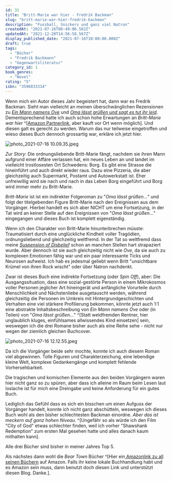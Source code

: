 ```yaml
---
id: 31
title: "Britt-Marie war hier - Fredrik Backman"
slug: "britt-marie-war-hier-fredrik-backman"
description: "Fussball, Snickers und ganz viel Natron"
createdAt: "2021-07-16T08:49:06.562Z"
updatedAt: "2021-12-20T14:56:58.567Z"
display_published_date: "2021-07-16T10:00:00.000Z"
draft: true
tags:
  - "Bücher"
  - "Fredrik Backmann"
  - "Gegenwartsliteratur"
category_id: 1
book_genres:
  - "Novel"
rating: "5"
isbn: "3596033314"
---
```


Wenn mich ein Autor dieses Jahr begeistert hat, dann war es Fredrik Backman. Sieht man vielleicht an meinen überschwänglichen Rezensionen zu *[Ein Mann namens Ove](https://www.flore.nz/blog/ein-mann-namens-ove-fredrik-backman)* und *[Oma lässt grüßen und sagt es tut ihr leid](https://www.flore.nz/blog/oma-laesst-gruessen-und-sagt-es-tut-ihr-leid-fredrik-backman)*. Dementsprechend hatte ich auch schon hohe Erwartungen an *Britt-Marie war hier* ^[[Amazon Partnerlink](https://amzn.to/3z6TE78), aber kauft vor Ort wenn möglich]. Und diesen galt es gerecht zu werden. Warum das nur teilweise eingetroffen und wieso dieses Buch dennoch grossartig war, erkläre ich jetzt hier. 

![photo_2021-07-16 10.09.35.jpeg](https://res.cloudinary.com/dlsll9dkn/image/upload/v1626422996/photo_2021_07_16_10_09_35_df0d92c4f7.jpg)

*Zur Story*: Die ordnungsliebende Britt-Marie fängt, nachdem sie ihren Mann aufgrund einer Affäre verlassen hat, ein neues Leben an und landet  im vielleicht trostlosesten Ort Schwedens: Borg. Es gibt eine Strasse die hineinführt und auch direkt wieder raus. Dazu eine Pizzeria, die aber gleichzeitig auch Supermarkt, Postamt und Autowerkstatt ist. Eher unfreiwillig wird sie nach und nach in das Leben Borg eingeführt und Borg wird immer mehr zu Britt-Marie. 

*Britt-Marie* ist ist ein indirekter Folgeroman zu "*Oma lässt grüßen...*" und folgt der titelgebenden Figure Britt-Marie nach den Ereignissen aus dem Vorgänger. Hierbei handelt es sich aber NICHT um eine Fortsetzung, in der Tat wird an keiner Stelle auf den Ereignissen von "*Oma lässt grüßen...*" eingegangen und dieses Buch ist komplett eigenständig.

Wenn ich den Charakter von Britt-Marie hinunterbrechen müsste: Traumatisiert durch eine unglückliche Kindheit voller Tragödien, ordnungsliebend und gleichzeitig weltfremd. In der Tat so weltfremd dass meine *[Suspension of Disbelief](https://de.wikipedia.org/wiki/Willentliche_Aussetzung_der_Ungl%C3%A4ubigkeit)* schon an manchen Stellen hart strapaziert wurde. Aber dennoch ist sie auch gleichzeitig nicht wie *Ove*, da sie auch zu komplexen Emotionen fähig war und ein paar interessante Ticks und Neurosen aufweist. Ich hab es jedesmal geliebt wenn Britt "unsichtbare Krümel von ihren Rock wischt" oder über Natron nachdenkt.

Zwar ist dieses Buch eine indirekte Fortsetzung (oder *Spin Off*), aber:  Die Ausgangssituation, dass eine sozial-gestörte Person in einem Mikrokosmos voller Personen jeglicher Art hineingerät und anfängliche Vorurteile durch Menschlichkeit und Nächstenliebe ausgetauscht werden, während gleichzeitig die Personen im Umkreis mit Hintergrundgeschichten und Verhalten eine viel stärkere Profilierung bekommen, könnte jetzt auch 1:1 eine abstrakte Inhaltsbeschreibung von *Ein Mann namens Ove* oder (in Teilen) von "*Oma lässt grüßen...*" ^[Statt weldfremden Rentner, hier unglaublich kluges, einfühlsames allwissendes Kind einsetzen] sein, weswegen ich die drei Romane bisher auch als eine Reihe sehe - nicht nur wegen der ziemlich gleichen Buchcover. 

![photo_2021-07-16 12.12.55.jpeg](https://res.cloudinary.com/dlsll9dkn/image/upload/v1626430401/photo_2021_07_16_12_12_55_6fc31735f8.jpg)

Da ich die Vorgänger beide sehr mochte, konnte ich auch diesem Roman viel abgewinnen. Tolle Figuren und Charakterzeichung, eine lebendige kleine Welt, komplexe Gedankengänge und komplett fehlende Vorhersehbarkeit. 

Die tragischen und komischen Elemente aus den beiden Vorgängern waren hier nicht ganz so zu spüren, aber dass ich alleine im Raum beim Lesen laut loslache ist für mich eine Dreingabe und keine Anforderung für ein gutes Buch. 

Lediglich das Gefühl dass es sich ein bisschen um einen Aufguss der Vorgänger handelt, konnte ich nicht ganz abschütteln, weswegen ich dieses Buch wohl als den bisher schlechtesten Backman einordne. *Aber das ist meckern auf ganz hohen Niveau*. ^[Ungefähr so als würde ich den Film "City of God" etwas schlechter finden, weil ich vorher "Shawshank Redemption" zum ersten Mal gesehen hatte und alles danach kaum mithalten kann]. 

Alle drei Bücher sind bisher in meiner Jahres Top 5. 

Als nächstes dann wohl die *Bear Town* Bücher ^[Hier ein[ Amazonlink zu all seinen Büchern](https://amzn.to/3ikE2FY) auf Amazon. Falls ihr keine lokale Buchhandlung habt und es Amazon sein muss, dann benutzt doch diesen Link und unterstützt diesen Blog. Danke.].





 